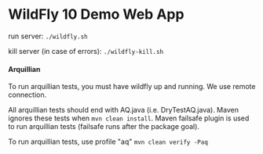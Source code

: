 # WildFly 10 Demo Web App

run server:
`./wildfly.sh`

kill server (in case of errors):
`./wildfly-kill.sh`

#### Arquillian
To run arquillian tests, you must have wildfly up and running. We use remote connection.

All arquillian tests should end with AQ.java (i.e. DryTestAQ.java). Maven ignores these tests when `mvn clean install`.
Maven failsafe plugin is used to run arquillian tests (failsafe runs after the package goal).

To run arquillian tests, use profile "aq" `mvn clean verify -Paq`
